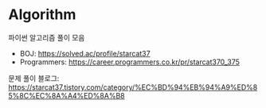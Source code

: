 # Algorithm
파이썬 알고리즘 풀이 모음

- BOJ: https://solved.ac/profile/starcat37
- Programmers: https://career.programmers.co.kr/pr/starcat370_375

문제 풀이 블로그: https://starcat37.tistory.com/category/%EC%BD%94%EB%94%A9%ED%85%8C%EC%8A%A4%ED%8A%B8 
